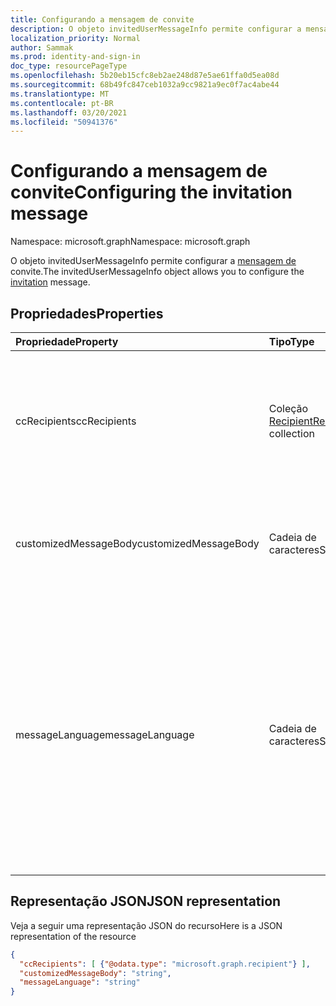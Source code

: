 ```yaml
---
title: Configurando a mensagem de convite
description: O objeto invitedUserMessageInfo permite configurar a mensagem de convite.
localization_priority: Normal
author: Sammak
ms.prod: identity-and-sign-in
doc_type: resourcePageType
ms.openlocfilehash: 5b20eb15cfc8eb2ae248d87e5ae61ffa0d5ea08d
ms.sourcegitcommit: 68b49fc847ceb1032a9cc9821a9ec0f7ac4abe44
ms.translationtype: MT
ms.contentlocale: pt-BR
ms.lasthandoff: 03/20/2021
ms.locfileid: "50941376"
---
```

# <a name="configuring-the-invitation-message"></a><span data-ttu-id="8a31d-103">Configurando a mensagem de convite</span><span class="sxs-lookup"><span data-stu-id="8a31d-103">Configuring the invitation message</span></span>

<span data-ttu-id="8a31d-104">Namespace: microsoft.graph</span><span class="sxs-lookup"><span data-stu-id="8a31d-104">Namespace: microsoft.graph</span></span>

<span data-ttu-id="8a31d-105">O objeto invitedUserMessageInfo permite configurar a [mensagem de](invitation.md) convite.</span><span class="sxs-lookup"><span data-stu-id="8a31d-105">The invitedUserMessageInfo object allows you to configure the [invitation](invitation.md) message.</span></span>


## <a name="properties"></a><span data-ttu-id="8a31d-106">Propriedades</span><span class="sxs-lookup"><span data-stu-id="8a31d-106">Properties</span></span>
| <span data-ttu-id="8a31d-107">Propriedade</span><span class="sxs-lookup"><span data-stu-id="8a31d-107">Property</span></span>     | <span data-ttu-id="8a31d-108">Tipo</span><span class="sxs-lookup"><span data-stu-id="8a31d-108">Type</span></span>   |<span data-ttu-id="8a31d-109">Descrição</span><span class="sxs-lookup"><span data-stu-id="8a31d-109">Description</span></span>|
|:---------------|:--------|:----------|
|<span data-ttu-id="8a31d-110">ccRecipients</span><span class="sxs-lookup"><span data-stu-id="8a31d-110">ccRecipients</span></span>|<span data-ttu-id="8a31d-111">Coleção [Recipient](recipient.md)</span><span class="sxs-lookup"><span data-stu-id="8a31d-111">[Recipient](recipient.md) collection</span></span>|<span data-ttu-id="8a31d-112">Destinatários adicionais aos que a mensagem de convite deve ser enviada.</span><span class="sxs-lookup"><span data-stu-id="8a31d-112">Additional recipients the invitation message should be sent to.</span></span> <span data-ttu-id="8a31d-113">Atualmente, apenas 1 destinatário adicional é suportado.</span><span class="sxs-lookup"><span data-stu-id="8a31d-113">Currently only 1 additional recipient is supported.</span></span>|
|<span data-ttu-id="8a31d-114">customizedMessageBody</span><span class="sxs-lookup"><span data-stu-id="8a31d-114">customizedMessageBody</span></span>|<span data-ttu-id="8a31d-115">Cadeia de caracteres</span><span class="sxs-lookup"><span data-stu-id="8a31d-115">String</span></span>|<span data-ttu-id="8a31d-116">Corpo da mensagem personalizado que você deseja enviar se não quiser a mensagem padrão.</span><span class="sxs-lookup"><span data-stu-id="8a31d-116">Customized message body you want to send if you don't want the default message.</span></span>|
|<span data-ttu-id="8a31d-117">messageLanguage</span><span class="sxs-lookup"><span data-stu-id="8a31d-117">messageLanguage</span></span>|<span data-ttu-id="8a31d-118">Cadeia de caracteres</span><span class="sxs-lookup"><span data-stu-id="8a31d-118">String</span></span>|<span data-ttu-id="8a31d-119">O idioma em que você deseja enviar a mensagem padrão.</span><span class="sxs-lookup"><span data-stu-id="8a31d-119">The language you want to send the default message in.</span></span> <span data-ttu-id="8a31d-120">Se o personaledMessageBody for especificado, essa propriedade será ignorada e a mensagem será enviada usando o CustomizedMessageBody.</span><span class="sxs-lookup"><span data-stu-id="8a31d-120">If the customizedMessageBody is specified, this property is ignored, and the message is sent using the customizedMessageBody.</span></span> <span data-ttu-id="8a31d-121">O formato de idioma deve estar na ISO 639.</span><span class="sxs-lookup"><span data-stu-id="8a31d-121">The language format should be in ISO 639.</span></span> <span data-ttu-id="8a31d-122">O padrão é en-US.</span><span class="sxs-lookup"><span data-stu-id="8a31d-122">The default is en-US.</span></span>|

## <a name="json-representation"></a><span data-ttu-id="8a31d-123">Representação JSON</span><span class="sxs-lookup"><span data-stu-id="8a31d-123">JSON representation</span></span>
<span data-ttu-id="8a31d-124">Veja a seguir uma representação JSON do recurso</span><span class="sxs-lookup"><span data-stu-id="8a31d-124">Here is a JSON representation of the resource</span></span>

<!-- {"blockType": "resource", "@odata.type": "microsoft.graph.invitedUserMessageInfo"} -->
```json
{
  "ccRecipients": [ {"@odata.type": "microsoft.graph.recipient"} ],
  "customizedMessageBody": "string",
  "messageLanguage": "string"
}
```

<!-- uuid: 8fcb5dbc-d5aa-4681-8e31-b001d5168d79
2016-22-25 14:57:30 UTC -->
<!-- {
  "type": "#page.annotation",
  "description": "invitedUserMessageInfo resource",
  "keywords": "",
  "section": "documentation",
  "tocPath": ""
}-->

